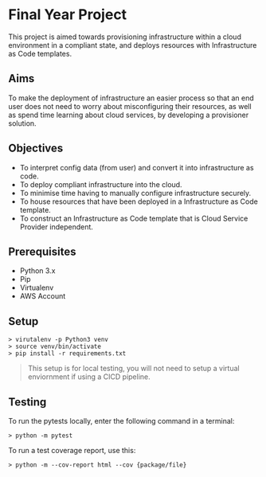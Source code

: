 # Final Year Project

This project is aimed towards provisioning infrastructure within a cloud environment in a compliant state, and deploys resources with Infrastructure as Code templates.

## Aims

To make the deployment of infrastructure an easier process so that an end user does not need to worry about misconfiguring their resources, as well as spend time learning about cloud services, by developing a provisioner solution.

## Objectives

- To interpret config data (from user) and convert it into infrastructure as code.
- To deploy compliant infrastructure into the cloud.
- To minimise time having to manually configure infrastructure securely.
- To house resources that have been deployed in a Infrastructure as Code template.
- To construct an Infrastructure as Code template that is Cloud Service Provider independent.

## Prerequisites
- Python 3.x
- Pip
- Virtualenv
- AWS Account

## Setup
```
> virutalenv -p Python3 venv
> source venv/bin/activate
> pip install -r requirements.txt
```
> This setup is for local testing, you will not need to setup a virtual enviornment if using a CICD pipeline.

## Testing
To run the pytests locally, enter the following command in a terminal:
```$xslt
> python -m pytest
```
To run a test coverage report, use this:
```$xslt
> python -m --cov-report html --cov {package/file}